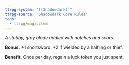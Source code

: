 ```yaml
---
ttrpg-system: "[[Shadowdark]]"
ttrpg-source: "Shadowdark Core Rules"
tags:
  - ttrpg/magicitem
---
```

*A stubby, gray blade riddled with notches and scars.*

**Bonus.** +1 shortsword. +2 if wielded by a halfling or thief. 

**Benefit.** Once per day, regain a luck token you just spent.
